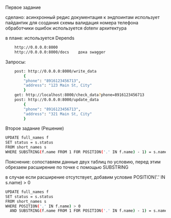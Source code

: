 <p>Первое задание</p>

сделано:
асинхронный редис
документация к эндпоинтам
использует пайдантик для создания схемы
валидация номера телефона
обработчики ошибок
используется dotenv
архитектура

в плане:
используется Depends

```bash
    http://0.0.0.0:8000
    http://0.0.0.0:8000/docs    дока swagger
```
<p>Запросы:</p>

```bash
    post: http://0.0.0.0:8000/write_data 
        {
        "phone": "8916123456713",
        "address": "123 Main St, City"
        }
    get: http://localhost:8000/check_data?phone=8916123456713
    post: http://0.0.0.0:8000/update_data
        {
        "phone": "8916123456713",
        "address": "321 Main St, City"
        }
```

<p>Второе задание (Решение)</p>

```bash
UPDATE full_names f
SET status = s.status
FROM short_names s
WHERE SUBSTRING(f.name FROM 1 FOR POSITION('.' IN f.name) - 1) = s.name;
```
<p> Пояснение: сопоставяем данные двух таблиц по условию, перед этим обрезаем расширение по точке с помощью SUBSTRING</p>
<p> в случае если расширение отсутствует, добавим условие POSITION('.' IN s.name) > 0</p>

```bash
UPDATE full_names f
SET status = s.status
FROM short_names s
WHERE POSITION('.' IN f.name) > 0
  AND SUBSTRING(f.name FROM 1 FOR POSITION('.' IN f.name) - 1) = s.name;
```
